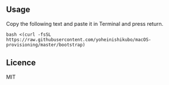 ## Usage

Copy the following text and paste it in Terminal and press return.

```
bash <(curl -fsSL https://raw.githubusercontent.com/yoheinishikubo/macOS-provisioning/master/bootstrap)
```

## Licence

MIT
